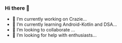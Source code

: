 ### Hi there 👋
<!--
**Rajeshkeshoju/Rajeshkeshoju** is a ✨ _special_ ✨ repository because its `README.md` (this file) appears on your GitHub profile.

Here are some ideas to get you started:

-->

- 🔭 I’m currently working on Crazie...
- 🌱 I’m currently learning Android-Kotlin and DSA...
- 👯 I’m looking to collaborate ...
- 🤔 I’m looking for help with enthusiasts...

<!--
- 💬 Ask me about ...
- 📫 How to reach me: ...
- 😄 Pronouns: ...
- ⚡ Fun fact: ...
-->
